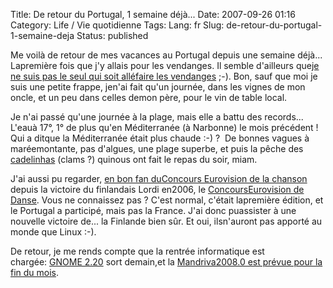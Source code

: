 Title: De retour du Portugal, 1 semaine déjà...
Date: 2007-09-26 01:16
Category: Life / Vie quotidienne
Tags:
Lang: fr
Slug: de-retour-du-portugal-1-semaine-deja
Status: published

Me voilà de retour de mes vacances au Portugal depuis une semaine déjà... Lapremière fois que j'y allais pour les vendanges. Il semble d'ailleurs que[je ne suis pas le seul qui soit alléfaire les vendanges](http://www.0d.be/2007/08/30/off/) ;-). Bon, sauf que moi je suis une petite frappe, jen'ai fait qu'un journée, dans les vignes de mon oncle, et un peu dans celles demon père, pour le vin de table local.

Je n'ai passé qu'une journée à la plage, mais elle a battu des records... L'eauà 17°, 1° de plus qu'en Méditerranée (à Narbonne) le mois précédent ! Qui a ditque la Méditerranée était plus chaude :-) ?  De bonnes vagues à maréemontante, pas d'algues, une plage superbe, et puis la pêche des [cadelinhas](http://www.ideotario.com/blog500_conquilha03.jpg) (clams ?) quinous ont fait le repas du soir, miam.

J'ai aussi pu regarder, [en bon fan duConcours Eurovision de la chanson](/post/2007/05/16/Vivement-lelargissement-extra-europeen) depuis la victoire du finlandais Lordi en2006, le [ConcoursEurovision de Danse](http://en.wikipedia.org/wiki/Eurovision_Dance_Contest_2007). Vous ne connaissez pas ? C'est normal, c'était lapremière édition, et le Portugal a participé, mais pas la France. J'ai donc puassister à une nouvelle victoire de... la Finlande bien sûr. Et oui, ilsn'auront pas apporté au monde que Linux :-).

De retour, je me rends compte que la rentrée informatique est chargée: [GNOME 2.20](http://www.gnome.org/start/2.20/notes/fr/) sort demain,et la [Mandriva2008.0 est prévue pour la fin du mois](http://wiki.mandriva.com/en/Releases/Mandriva/2008.0/Development).
